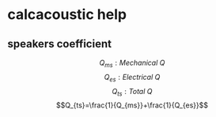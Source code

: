 # calcacoustic help
## speakers coefficient
$$Q_{ms}: Mechanical\ Q$$
$$Q_{es}: Electrical\ Q$$
$$Q_{ts}: Total\ Q$$
$$Q_{ts}=\frac{1}{Q_{ms}}+\frac{1}{Q_{es}}$$

